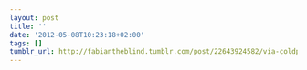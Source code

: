 ```yaml
---
layout: post
title: ''
date: '2012-05-08T10:23:18+02:00'
tags: []
tumblr_url: http://fabiantheblind.tumblr.com/post/22643924582/via-coldplay-covers-you-gotta-fight-for-your
---
```

